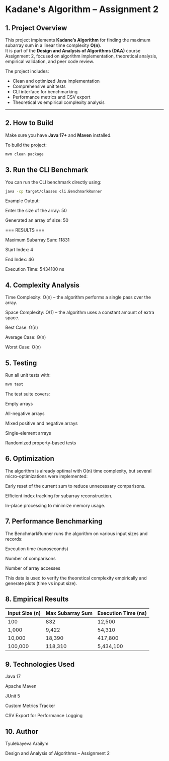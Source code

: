 # Kadane's Algorithm – Assignment 2

## 1. Project Overview

This project implements **Kadane’s Algorithm** for finding the maximum subarray sum in a linear time complexity **O(n)**.  
It is part of the **Design and Analysis of Algorithms (DAA)** course Assignment 2, focused on algorithm implementation, theoretical analysis, empirical validation, and peer code review.

The project includes:
- Clean and optimized Java implementation
- Comprehensive unit tests
- CLI interface for benchmarking
- Performance metrics and CSV export
- Theoretical vs empirical complexity analysis

---


## 2. How to Build

Make sure you have **Java 17+** and **Maven** installed.

To build the project:

```bash
mvn clean package
```
## 3. Run the CLI Benchmark

You can run the CLI benchmark directly using:
```bash
java -cp target/classes cli.BenchmarkRunner
```

Example Output:

Enter the size of the array: 50

Generated an array of size: 50

=== RESULTS ===

Maximum Subarray Sum: 11831

Start Index: 4

End Index: 46

Execution Time: 5434100 ns

## 4. Complexity Analysis

Time Complexity: O(n) – the algorithm performs a single pass over the array.

Space Complexity: O(1) – the algorithm uses a constant amount of extra space.

Best Case: Ω(n)

Average Case: Θ(n)

Worst Case: O(n)

## 5. Testing

Run all unit tests with:

```bash
mvn test
```
The test suite covers:

Empty arrays

All-negative arrays

Mixed positive and negative arrays

Single-element arrays

Randomized property-based tests

## 6. Optimization

The algorithm is already optimal with O(n) time complexity, but several micro-optimizations were implemented:

Early reset of the current sum to reduce unnecessary comparisons.

Efficient index tracking for subarray reconstruction.

In-place processing to minimize memory usage.

## 7. Performance Benchmarking

The BenchmarkRunner runs the algorithm on various input sizes and records:

Execution time (nanoseconds)

Number of comparisons

Number of array accesses

This data is used to verify the theoretical complexity empirically and generate plots (time vs input size).

## 8. Empirical Results 

| Input Size (n) | Max Subarray Sum | Execution Time (ns) |
|---------------|------------------|----------------------|
| 100           | 832              | 12,500              |
| 1,000         | 9,422            | 54,310              |
| 10,000       | 18,390           | 417,800             |
| 100,000      | 118,310          | 5,434,100           |
## 9. Technologies Used

Java 17

Apache Maven

JUnit 5

Custom Metrics Tracker

CSV Export for Performance Logging

## 10. Author

Tyulebayeva Arailym

Design and Analysis of Algorithms – Assignment 2